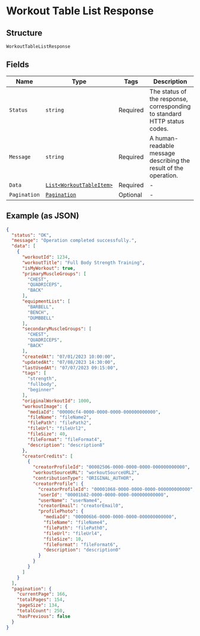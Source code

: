 
# Workout Table List Response

## Structure

`WorkoutTableListResponse`

## Fields

| Name | Type | Tags | Description |
|  --- | --- | --- | --- |
| `Status` | `string` | Required | The status of the response, corresponding to standard HTTP status codes. |
| `Message` | `string` | Required | A human-readable message describing the result of the operation. |
| `Data` | [`List<WorkoutTableItem>`](../../doc/models/workout-table-item.md) | Required | - |
| `Pagination` | [`Pagination`](../../doc/models/pagination.md) | Optional | - |

## Example (as JSON)

```json
{
  "status": "OK",
  "message": "Operation completed successfully.",
  "data": [
    {
      "workoutId": 1234,
      "workoutTitle": "Full Body Strength Training",
      "isMyWorkout": true,
      "primaryMuscleGroups": [
        "CHEST",
        "QUADRICEPS",
        "BACK"
      ],
      "equipmentList": [
        "BARBELL",
        "BENCH",
        "DUMBBELL"
      ],
      "secondaryMuscleGroups": [
        "CHEST",
        "QUADRICEPS",
        "BACK"
      ],
      "createdAt": "07/01/2023 10:00:00",
      "updatedAt": "07/08/2023 14:30:00",
      "lastUsedAt": "07/07/2023 09:15:00",
      "tags": [
        "strength",
        "fullbody",
        "beginner"
      ],
      "originalWorkoutId": 1000,
      "workoutImage": {
        "mediaId": "00000cf4-0000-0000-0000-000000000000",
        "fileName": "fileName2",
        "filePath": "filePath2",
        "fileUrl": "fileUrl2",
        "fileSize": 40,
        "fileFormat": "fileFormat4",
        "description": "description8"
      },
      "creatorCredits": [
        {
          "creatorProfileId": "00002506-0000-0000-0000-000000000000",
          "workoutSourceURL": "workoutSourceURL2",
          "contributionType": "ORIGINAL_AUTHOR",
          "creatorProfile": {
            "creatorProfileId": "00001068-0000-0000-0000-000000000000",
            "userId": "00001b82-0000-0000-0000-000000000000",
            "userName": "userName4",
            "creatorEmail": "creatorEmail0",
            "profilePhoto": {
              "mediaId": "000006b6-0000-0000-0000-000000000000",
              "fileName": "fileName4",
              "filePath": "filePath0",
              "fileUrl": "fileUrl4",
              "fileSize": 10,
              "fileFormat": "fileFormat6",
              "description": "description0"
            }
          }
        }
      ]
    }
  ],
  "pagination": {
    "currentPage": 166,
    "totalPages": 154,
    "pageSize": 134,
    "totalCount": 250,
    "hasPrevious": false
  }
}
```

